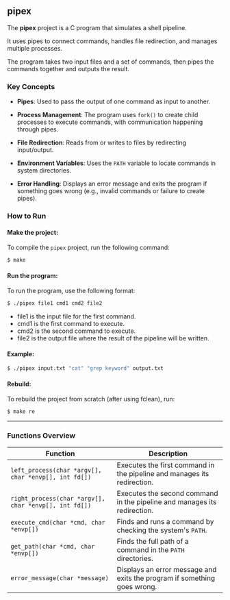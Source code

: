 ## **pipex**

The **pipex** project is a C program that simulates a shell pipeline. 

It uses pipes to connect commands, handles file redirection, and manages multiple processes. 

The program takes two input files and a set of commands, then pipes the commands together and outputs the result.


### **Key Concepts**

- **Pipes**: Used to pass the output of one command as input to another.
  
- **Process Management**: The program uses `fork()` to create child processes to execute commands, with communication happening through pipes.
  
- **File Redirection**: Reads from or writes to files by redirecting input/output.

- **Environment Variables**: Uses the `PATH` variable to locate commands in system directories.

- **Error Handling**: Displays an error message and exits the program if something goes wrong (e.g., invalid commands or failure to create pipes).

### How to Run
#### **Make the project**:
To compile the `pipex` project, run the following command:
```bash
$ make
```

#### **Run the program**:
To run the program, use the following format:
```bash
$ ./pipex file1 cmd1 cmd2 file2
```
- file1 is the input file for the first command.
- cmd1 is the first command to execute.
- cmd2 is the second command to execute.
- file2 is the output file where the result of the pipeline will be written.

#### **Example**:
```bash
$ ./pipex input.txt "cat" "grep keyword" output.txt
```

#### **Rebuild**:
To rebuild the project from scratch (after using fclean), run:
```bash
$ make re
```

---

### **Functions Overview**

| **Function**                            | **Description** |
|-----------------------------------------|-----------------|
| `left_process(char *argv[], char *envp[], int fd[])` | Executes the first command in the pipeline and manages its redirection. |
| `right_process(char *argv[], char *envp[], int fd[])` | Executes the second command in the pipeline and manages its redirection. |
| `execute_cmd(char *cmd, char *envp[])`  | Finds and runs a command by checking the system's `PATH`. |
| `get_path(char *cmd, char *envp[])`     | Finds the full path of a command in the `PATH` directories. |
| `error_message(char *message)`          | Displays an error message and exits the program if something goes wrong. |
